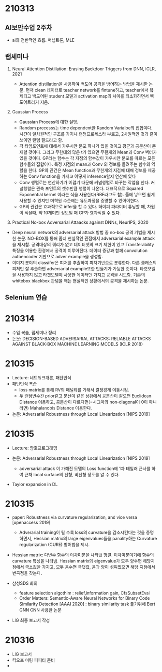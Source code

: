 # 210313
## AI보안수업 2주차
 *  ai의 전반적인 흐름. 퍼셉트론, MLE 

## 랩세미나
1. Neural Attention Distillation: Erasing Backdoor Triggers from DNN, ICLR, 2021
    - Attention distillation을 사용하여 백도어 공격을 방어하는 방법을 제시한 논문. 먼저 clean 데이터로 teacher network를 fintune하고, teacher에서 복제되고 백도어된 student 모델과 activation map의 차이를 최소화하면서 벡도어트리거 지움.

2. Gaussian Process 
    - Gaussian Process에 대한 설명. 
    - Random precesss는 time dependent한 Random Varialbe의 집합이다. 시간이 일차원적인 구조를 가지니 랜덤프로세스라 부르고, 2차원적인 것과 같이 쓰이면 랜덤 필드라고 함.
    - 각 타임포인트에 대해서 가우시안 분포 하나가 있을 것이고 평균과 공분산이 존재할 것이다. 그리고 무한대의 많은 t가 있으면 무핸개의 Mean과 Conv 벡터가 있을 것이다. GP라는 함수는 각 지점의 함수값이 가우시안 분포를 따르는 모든 함수들의 집합이다. 특정 지점의 mean과 Conv 의 정보를 돌려주는 함수의 역할을 한다. GP의 관건은 Mean function과 무한개의 지점에 대해 정보를 제공하는 Conv function을 가지고 어떻게 inference할지 연산에 있다
    - Conv 행렬로는 연산하기가 어렵기 때문에 커널행렬로 바꾸는 작업을 한다. 커널행렬은 관측 포인트의 갯수만큼 행렬이 나온다.  대표적으로 Squared Exponential kernel 이라는 식을 사용한다(RBF라고도 함). 툴에 넣으면 쉽게 사용할 수 있지만 머학원 수준에는 유도과정을 증명할 수 있어야한다. 
    - GP의 관건은 효과적으로 infer을 할 수 있다. 하이퍼 파라미터 튜닝할 때, 차원이 적을때, 약 10개미만 정도일 때 GP가 효과적일 수 있다.

3. Practical No-box Adversarial Attaacks against DNNs, NeurIPS, 2020
- Deep neural network의 adversarial attack 방법 중 no-box 공격 기법을 제시한 논문. NO-BOX를 통해 좀더 현실적인 관점에서 adversarial example attack을 제시함. 공격대상의 쿼리가 없고 데이터셋의 크기 제한이 있고 Transferability 특징을 이용한 환경에서 공격이 이루어진다. 데이터 증강과 함께 convolution autoencoder 기반으로 adver example을 생성함.
- 이미지 분야의 classifer은 피처를 추출하여 피처기반으로 분류한다. 다른 클래스의 피처만 잘 추출하면 adversarial example또한 만들기가 가능한 것이다. 타겟모델을 사용하지 않고 타겟모델이 사용한 데이터만 가지고 공격을 시도함. 기존의 whitebox blackbox 관념을 깨는 현실적인 상황에서의 공격을 제시하는 논문.

##  Selenium 연습

# 210314
*  수업 복습,  랩세미나 정리
*  논문: DECISION-BASED ADVERSARIAL ATTACKS: RELIABLE ATTACKS AGAINST BLACK-BOX MACHINE LEARNING MODELS (ICLR 2018)

# 210315
* Lecture: 네트워크개론, 패턴인식
* 패턴인식 복습
    - loss matrix를 통해 RV의 패널티를 가해서 결정경계 이동시킴.
    - 두 랜덤변수간 prior같고 분산이 같은 상황에서 공분산이 같으면 Euclidean Distance 이용하고, 공분산이 다르다면(=시그마의 non-diagonal이 0이 아니라면) Mahalanobis Distance 이용한다. 
* 논문: Adversarial Robustness through Local Linearization [NIPS 2019]

# 210315

* Lecture: 암호프로그래밍
* 논문: Adversarial Robustness through Local Linearization [NIPS 2019]
    - adversarial attack 이 가해진 모델의 Loss function에 1차 테일러 근사를 하여 근처 local surface의 선형, 비선형 정도를 알 수 있다. 

* Taylor expansion in DL  

# 210315
* paper: Robustness via curvature regularization, and vice versa [openaccess 2019]
    - Adverarial training이 될 수록 loss의 curvature을 감소시킨다는 것을 증명하면서, Hessian matrix의 large eigenvalues들을 panality하는  Curvature regularization (CURE) 방어법을 제시.

* Hessian matrix: 다변수 함수의 이차미분을 나타낸 행렬. 이차미분이기에 함수의 curvature 특성을 나타냄.  Hessian matrix의 eigenvalue가 모두 양수면 해당지점에서 극소값을 가지고, 모두 음수면 극댓값, 음과 양이 섞여있으면 해당 지점에서 변곡점을 갖는다. 

* 삼성SDS 회의  
    * feature selection algothim : relief,information gain, CfsSubsetEval 
    * Order Matters: Semantic-Aware Neural
Networks for Binary Code Similarity Detection [AAAI 2020]  : binary similarity task 풀기위해 Bert GNN CNN 사용한 논문

* LIG 최종 보고서 작성

# 210316
* LIG 보고서
* 킥오프 미팅 피피티 준비
* 
